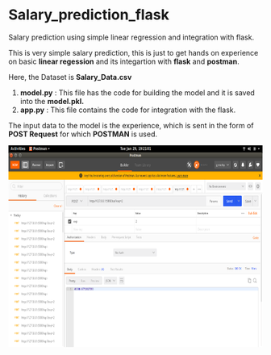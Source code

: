 # Salary_prediction_flask
Salary prediction using simple linear regression and integration with flask.


This is very simple salary prediction, this is just to get hands on experience on basic **linear regession** and its integartion with **flask** and **postman**.

Here, the Dataset is **Salary_Data.csv**

1. **model.py** : This file has the code for building the model and it is saved into the **model.pkl.**
2. **app.py** : This file contains the code for integration with the flask.

The input data to the model is the experience, which is sent in the form of **POST Request** for which **POSTMAN** is used.


  <img src="Screenshot from 2019-01-29 19-21-01.png" height="400" alt="Screenshot"/> 


